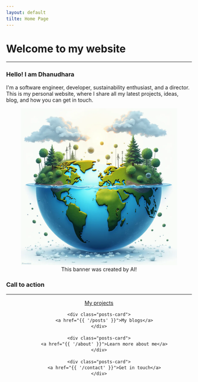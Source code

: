 ```yaml
---
layout: default
tilte: Home Page
---
```


# Welcome to my website

---

### Hello! I am <span itemprop="name">Dhanudhara</span>

I'm a software engineer, developer, sustainability enthusiast, and a director. This is my personal website, where I share all my latest projects, ideas, blog, and how you can get in touch.

<div align="center">
    <figure>
        <img
            src="res/images/banner.webp"
            alt="Web banner"
        >
        <figcaption>This banner was created by AI!</figcaption>
    </figure>
</div>

### Call to action

---
<div align="center" style="display: inline;">
    <div class="posts-card">
        <a href="{{ '/projects' }}">My projects</a>
    </div>

    <div class="posts-card">
        <a href="{{ '/posts' }}">My blogs</a>
    </div>

    <div class="posts-card">
        <a href="{{ '/about' }}">Learn more about me</a>
    </div>

    <div class="posts-card">
        <a href="{{ '/contact' }}">Get in touch</a>
    </div>
</div>
